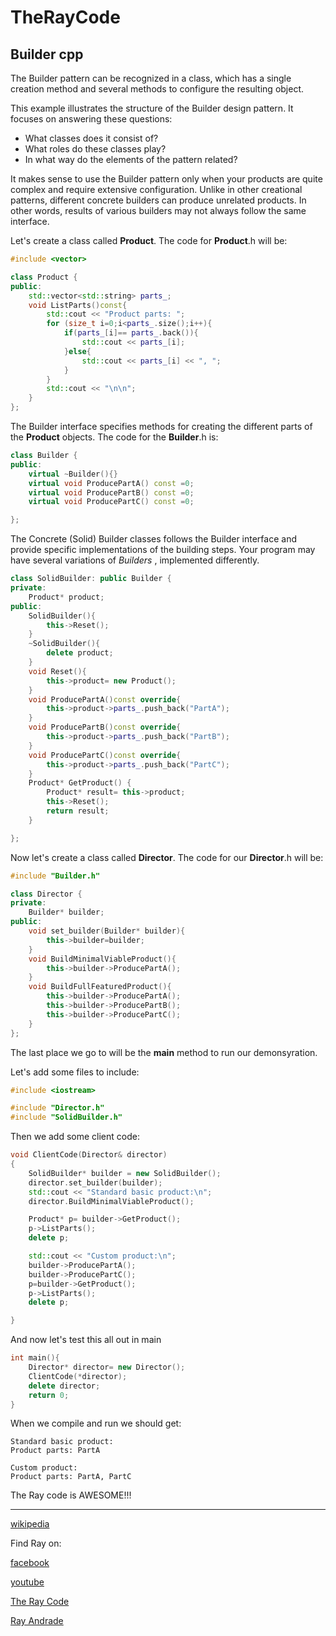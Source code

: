 # TheRayCode
## Builder cpp

The Builder pattern can be recognized in a class, which has a single creation method and several methods to configure the resulting object. 

This example illustrates the structure of the Builder design pattern. 
It focuses on answering these questions:
* What classes does it consist of?
* What roles do these classes play?
* In what way do the elements of the pattern related?

It makes sense to use the Builder pattern only when your products are quite complex and require extensive configuration.
Unlike in other creational patterns, different concrete builders can produce unrelated products. 
In other words, results of various builders may not always follow the same interface.

Let's create a class called **Product**.
The code for **Product**.h will be:
```c++
#include <vector>

class Product {
public:
    std::vector<std::string> parts_;
    void ListParts()const{
        std::cout << "Product parts: ";
        for (size_t i=0;i<parts_.size();i++){
            if(parts_[i]== parts_.back()){
                std::cout << parts_[i];
            }else{
                std::cout << parts_[i] << ", ";
            }
        }
        std::cout << "\n\n";
    }
};
```
The Builder interface specifies methods for creating the different parts of the **Product** objects.
The code for the **Builder**.h is:
```c++
class Builder {
public:
    virtual ~Builder(){}
    virtual void ProducePartA() const =0;
    virtual void ProducePartB() const =0;
    virtual void ProducePartC() const =0;

};
```
The Concrete (Solid) Builder classes follows the Builder interface and provide specific implementations of the building steps. 
Your program may have several variations of *Builders* , implemented differently.
```c++
class SolidBuilder: public Builder {
private:
    Product* product;
public:
    SolidBuilder(){
        this->Reset();
    }
    ~SolidBuilder(){
        delete product;
    }
    void Reset(){
        this->product= new Product();
    }
    void ProducePartA()const override{
        this->product->parts_.push_back("PartA");
    }
    void ProducePartB()const override{
        this->product->parts_.push_back("PartB");
    }
    void ProducePartC()const override{
        this->product->parts_.push_back("PartC");
    }
    Product* GetProduct() {
        Product* result= this->product;
        this->Reset();
        return result;
    }

};
```
Now let's create a class called **Director**.
The code for our **Director**.h will be:
```c++
#include "Builder.h"

class Director {
private:
    Builder* builder;
public:
    void set_builder(Builder* builder){
        this->builder=builder;
    }
    void BuildMinimalViableProduct(){
        this->builder->ProducePartA();
    }
    void BuildFullFeaturedProduct(){
        this->builder->ProducePartA();
        this->builder->ProducePartB();
        this->builder->ProducePartC();
    }
};
```
The last place we go to will be the **main** method to run our demonsyration.

Let's add some files to include:
```c++
#include <iostream>

#include "Director.h"
#include "SolidBuilder.h"
```

Then we add some client code:
```c++
void ClientCode(Director& director)
{
    SolidBuilder* builder = new SolidBuilder();
    director.set_builder(builder);
    std::cout << "Standard basic product:\n";
    director.BuildMinimalViableProduct();

    Product* p= builder->GetProduct();
    p->ListParts();
    delete p;

    std::cout << "Custom product:\n";
    builder->ProducePartA();
    builder->ProducePartC();
    p=builder->GetProduct();
    p->ListParts();
    delete p;

}
```
And now let's test this all out in main

```c++
int main(){
    Director* director= new Director();
    ClientCode(*director);
    delete director;
    return 0;
}
```
When we compile and run we should get:

```
Standard basic product:
Product parts: PartA

Custom product:
Product parts: PartA, PartC

```
The Ray code is AWESOME!!!

----------------------------------------------------------------------------------------------------

[wikipedia](https://en.wikipedia.org/wiki/Builder_pattern)

Find Ray on:

[facebook](https://www.facebook.com/TheRayCode/)

[youtube](https://www.youtube.com/user/AndradeRay/)

[The Ray Code](https://www.RayAndrade.com)

[Ray Andrade](https://www.RayAndrade.org)







